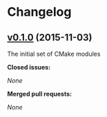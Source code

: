 # Changelog

## [v0.1.0](https://github.com/vcatechnology/cmake/tree/v0.1.0) (2015-11-03)


The initial set of CMake modules

**Closed issues:**

_None_

**Merged pull requests:**

_None_

